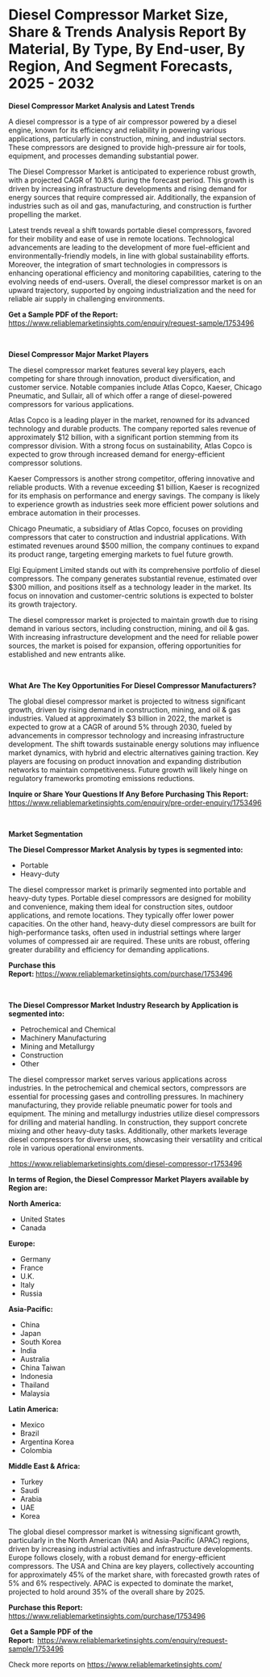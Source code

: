 <p><h1>Diesel Compressor Market Size, Share & Trends Analysis Report By Material, By Type, By End-user, By Region, And Segment Forecasts, 2025 - 2032</h1></p><p><strong>Diesel Compressor Market Analysis and Latest Trends</strong></p>
<p><p>A diesel compressor is a type of air compressor powered by a diesel engine, known for its efficiency and reliability in powering various applications, particularly in construction, mining, and industrial sectors. These compressors are designed to provide high-pressure air for tools, equipment, and processes demanding substantial power.</p><p>The Diesel Compressor Market is anticipated to experience robust growth, with a projected CAGR of 10.8% during the forecast period. This growth is driven by increasing infrastructure developments and rising demand for energy sources that require compressed air. Additionally, the expansion of industries such as oil and gas, manufacturing, and construction is further propelling the market.</p><p>Latest trends reveal a shift towards portable diesel compressors, favored for their mobility and ease of use in remote locations. Technological advancements are leading to the development of more fuel-efficient and environmentally-friendly models, in line with global sustainability efforts. Moreover, the integration of smart technologies in compressors is enhancing operational efficiency and monitoring capabilities, catering to the evolving needs of end-users. Overall, the diesel compressor market is on an upward trajectory, supported by ongoing industrialization and the need for reliable air supply in challenging environments.</p></p>
<p><strong>Get a Sample PDF of the Report:&nbsp;</strong> <a href="https://www.reliablemarketinsights.com/enquiry/request-sample/1753496?utm_campaign=2535&utm_medium=2&utm_source=Github&utm_content=ia&utm_term=10042025&utm_id=diesel-compressor">https://www.reliablemarketinsights.com/enquiry/request-sample/1753496</a></p>
<p>&nbsp;</p>
<p><strong>Diesel Compressor Major Market Players</strong></p>
<p><p>The diesel compressor market features several key players, each competing for share through innovation, product diversification, and customer service. Notable companies include Atlas Copco, Kaeser, Chicago Pneumatic, and Sullair, all of which offer a range of diesel-powered compressors for various applications.</p><p>Atlas Copco is a leading player in the market, renowned for its advanced technology and durable products. The company reported sales revenue of approximately $12 billion, with a significant portion stemming from its compressor division. With a strong focus on sustainability, Atlas Copco is expected to grow through increased demand for energy-efficient compressor solutions.</p><p>Kaeser Compressors is another strong competitor, offering innovative and reliable products. With a revenue exceeding $1 billion, Kaeser is recognized for its emphasis on performance and energy savings. The company is likely to experience growth as industries seek more efficient power solutions and embrace automation in their processes.</p><p>Chicago Pneumatic, a subsidiary of Atlas Copco, focuses on providing compressors that cater to construction and industrial applications. With estimated revenues around $500 million, the company continues to expand its product range, targeting emerging markets to fuel future growth.</p><p>Elgi Equipment Limited stands out with its comprehensive portfolio of diesel compressors. The company generates substantial revenue, estimated over $300 million, and positions itself as a technology leader in the market. Its focus on innovation and customer-centric solutions is expected to bolster its growth trajectory.</p><p>The diesel compressor market is projected to maintain growth due to rising demand in various sectors, including construction, mining, and oil & gas. With increasing infrastructure development and the need for reliable power sources, the market is poised for expansion, offering opportunities for established and new entrants alike.</p></p>
<p>&nbsp;</p>
<p><strong>What Are The Key Opportunities For Diesel Compressor Manufacturers?</strong></p>
<p><p>The global diesel compressor market is projected to witness significant growth, driven by rising demand in construction, mining, and oil & gas industries. Valued at approximately $3 billion in 2022, the market is expected to grow at a CAGR of around 5% through 2030, fueled by advancements in compressor technology and increasing infrastructure development. The shift towards sustainable energy solutions may influence market dynamics, with hybrid and electric alternatives gaining traction. Key players are focusing on product innovation and expanding distribution networks to maintain competitiveness. Future growth will likely hinge on regulatory frameworks promoting emissions reductions.</p></p>
<p><strong>Inquire or Share Your Questions If Any Before Purchasing This Report:</strong> <a href="https://www.reliablemarketinsights.com/enquiry/pre-order-enquiry/1753496?utm_campaign=2535&utm_medium=2&utm_source=Github&utm_content=ia&utm_term=10042025&utm_id=diesel-compressor">https://www.reliablemarketinsights.com/enquiry/pre-order-enquiry/1753496</a></p>
<p>&nbsp;</p>
<p><strong>Market Segmentation</strong></p>
<p><strong>The Diesel Compressor Market Analysis by types is segmented into:</strong></p>
<p><ul><li>Portable</li><li>Heavy-duty</li></ul></p>
<p><p>The diesel compressor market is primarily segmented into portable and heavy-duty types. Portable diesel compressors are designed for mobility and convenience, making them ideal for construction sites, outdoor applications, and remote locations. They typically offer lower power capacities. On the other hand, heavy-duty diesel compressors are built for high-performance tasks, often used in industrial settings where larger volumes of compressed air are required. These units are robust, offering greater durability and efficiency for demanding applications.</p></p>
<p><strong>Purchase this Report:&nbsp;</strong><a href="https://www.reliablemarketinsights.com/purchase/1753496?utm_campaign=2535&utm_medium=2&utm_source=Github&utm_content=ia&utm_term=10042025&utm_id=diesel-compressor">https://www.reliablemarketinsights.com/purchase/1753496</a></p>
<p>&nbsp;</p>
<p><strong>The Diesel Compressor Market Industry Research by Application is segmented into:</strong></p>
<p><ul><li>Petrochemical and Chemical</li><li>Machinery Manufacturing</li><li>Mining and Metallurgy</li><li>Construction</li><li>Other</li></ul></p>
<p><p>The diesel compressor market serves various applications across industries. In the petrochemical and chemical sectors, compressors are essential for processing gases and controlling pressures. In machinery manufacturing, they provide reliable pneumatic power for tools and equipment. The mining and metallurgy industries utilize diesel compressors for drilling and material handling. In construction, they support concrete mixing and other heavy-duty tasks. Additionally, other markets leverage diesel compressors for diverse uses, showcasing their versatility and critical role in various operational environments.</p></p>
<p><a href="https://www.reliablemarketinsights.com/diesel-compressor-r1753496?utm_campaign=2535&utm_medium=2&utm_source=Github&utm_content=ia&utm_term=10042025&utm_id=diesel-compressor">&nbsp;https://www.reliablemarketinsights.com/diesel-compressor-r1753496</a></p>
<p><strong>In terms of Region, the Diesel Compressor Market Players available by Region are:</strong></p>
<p>
    <p> <strong> North America: </strong>
        <ul>
            <li>United States</li>
            <li>Canada</li>
        </ul>
        </p> 
    <p> <strong> Europe: </strong>
        <ul>
            <li>Germany</li>
            <li>France</li>
            <li>U.K.</li>
            <li>Italy</li>
            <li>Russia</li>
        </ul>
        </p> 
    <p> <strong> Asia-Pacific: </strong>
        <ul>
            <li>China</li>
            <li>Japan</li>
            <li>South Korea</li>
            <li>India</li>
            <li>Australia</li>
            <li>China Taiwan</li>
            <li>Indonesia</li>
            <li>Thailand</li>
            <li>Malaysia</li>
        </ul>
        </p> 
    <p> <strong> Latin America: </strong>
        <ul>
            <li>Mexico</li>
            <li>Brazil</li>
            <li>Argentina Korea</li>
            <li>Colombia</li>
        </ul>
        </p> 
    <p> <strong> Middle East & Africa: </strong>
        <ul>
            <li>Turkey</li>
            <li>Saudi</li>
            <li>Arabia</li>
            <li>UAE</li>
            <li>Korea</li>
        </ul>
    </p>
    </p>
<p><p>The global diesel compressor market is witnessing significant growth, particularly in the North American (NA) and Asia-Pacific (APAC) regions, driven by increasing industrial activities and infrastructure developments. Europe follows closely, with a robust demand for energy-efficient compressors. The USA and China are key players, collectively accounting for approximately 45% of the market share, with forecasted growth rates of 5% and 6% respectively. APAC is expected to dominate the market, projected to hold around 35% of the overall share by 2025.</p></p>
<p><strong>Purchase this Report: </strong><a href="https://www.reliablemarketinsights.com/purchase/1753496?utm_campaign=2535&utm_medium=2&utm_source=Github&utm_content=ia&utm_term=10042025&utm_id=diesel-compressor">https://www.reliablemarketinsights.com/purchase/1753496</a></p>
<p>&nbsp;<strong>Get a Sample PDF of the Report:&nbsp;&nbsp;</strong><a href="https://www.reliablemarketinsights.com/enquiry/request-sample/1753496?utm_campaign=2535&utm_medium=2&utm_source=Github&utm_content=ia&utm_term=10042025&utm_id=diesel-compressor">https://www.reliablemarketinsights.com/enquiry/request-sample/1753496</a></p>
<p><strong></strong></p>
<p>Check more reports on <a href="https://www.reliablemarketinsights.com/?utm_campaign=2535&utm_medium=2&utm_source=Github&utm_content=ia&utm_term=10042025&utm_id=diesel-compressor">https://www.reliablemarketinsights.com/</a></p>